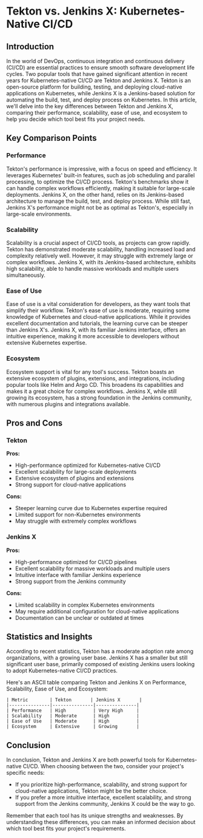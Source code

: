 # Tekton vs. Jenkins X: Kubernetes-Native CI/CD
## Introduction

In the world of DevOps, continuous integration and continuous delivery (CI/CD) are essential practices to ensure smooth software development life cycles. Two popular tools that have gained significant attention in recent years for Kubernetes-native CI/CD are Tekton and Jenkins X. Tekton is an open-source platform for building, testing, and deploying cloud-native applications on Kubernetes, while Jenkins X is a Jenkins-based solution for automating the build, test, and deploy process on Kubernetes. In this article, we'll delve into the key differences between Tekton and Jenkins X, comparing their performance, scalability, ease of use, and ecosystem to help you decide which tool best fits your project needs.

## Key Comparison Points

### Performance

Tekton's performance is impressive, with a focus on speed and efficiency. It leverages Kubernetes' built-in features, such as job scheduling and parallel processing, to optimize the CI/CD process. Tekton's benchmarks show it can handle complex workflows efficiently, making it suitable for large-scale deployments. Jenkins X, on the other hand, relies on its Jenkins-based architecture to manage the build, test, and deploy process. While still fast, Jenkins X's performance might not be as optimal as Tekton's, especially in large-scale environments.

### Scalability

Scalability is a crucial aspect of CI/CD tools, as projects can grow rapidly. Tekton has demonstrated moderate scalability, handling increased load and complexity relatively well. However, it may struggle with extremely large or complex workflows. Jenkins X, with its Jenkins-based architecture, exhibits high scalability, able to handle massive workloads and multiple users simultaneously.

### Ease of Use

Ease of use is a vital consideration for developers, as they want tools that simplify their workflow. Tekton's ease of use is moderate, requiring some knowledge of Kubernetes and cloud-native applications. While it provides excellent documentation and tutorials, the learning curve can be steeper than Jenkins X's. Jenkins X, with its familiar Jenkins interface, offers an intuitive experience, making it more accessible to developers without extensive Kubernetes expertise.

### Ecosystem

Ecosystem support is vital for any tool's success. Tekton boasts an extensive ecosystem of plugins, extensions, and integrations, including popular tools like Helm and Argo CD. This broadens its capabilities and makes it a great choice for complex workflows. Jenkins X, while still growing its ecosystem, has a strong foundation in the Jenkins community, with numerous plugins and integrations available.

## Pros and Cons

### Tekton

**Pros:**

* High-performance optimized for Kubernetes-native CI/CD
* Excellent scalability for large-scale deployments
* Extensive ecosystem of plugins and extensions
* Strong support for cloud-native applications

**Cons:**

* Steeper learning curve due to Kubernetes expertise required
* Limited support for non-Kubernetes environments
* May struggle with extremely complex workflows

### Jenkins X

**Pros:**

* High-performance optimized for CI/CD pipelines
* Excellent scalability for massive workloads and multiple users
* Intuitive interface with familiar Jenkins experience
* Strong support from the Jenkins community

**Cons:**

* Limited scalability in complex Kubernetes environments
* May require additional configuration for cloud-native applications
* Documentation can be unclear or outdated at times

## Statistics and Insights

According to recent statistics, Tekton has a moderate adoption rate among organizations, with a growing user base. Jenkins X has a smaller but still significant user base, primarily composed of existing Jenkins users looking to adopt Kubernetes-native CI/CD practices.

Here's an ASCII table comparing Tekton and Jenkins X on Performance, Scalability, Ease of Use, and Ecosystem:

```
| Metric        | Tekton       | Jenkins X       |
|---------------|---------------|---------------|
| Performance   | High          | Very High     |
| Scalability   | Moderate      | High          |
| Ease of Use   | Moderate      | High          |
| Ecosystem     | Extensive     | Growing       |
```

## Conclusion

In conclusion, Tekton and Jenkins X are both powerful tools for Kubernetes-native CI/CD. When choosing between the two, consider your project's specific needs:

* If you prioritize high-performance, scalability, and strong support for cloud-native applications, Tekton might be the better choice.
* If you prefer a more intuitive interface, excellent scalability, and strong support from the Jenkins community, Jenkins X could be the way to go.

Remember that each tool has its unique strengths and weaknesses. By understanding these differences, you can make an informed decision about which tool best fits your project's requirements.